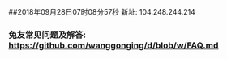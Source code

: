##2018年09月28日07时08分57秒 新址: 104.248.244.214
### 兔友常见问题及解答: https://github.com/wanggonging/d/blob/w/FAQ.md
